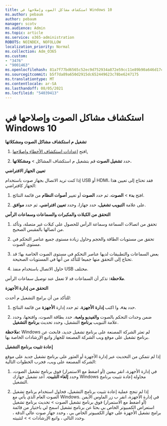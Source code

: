```yaml
---
title: استكشاف مشاكل الصوت وإصلاحها في Windows 10
ms.author: pebaum
author: pebaum
manager: scotv
ms.audience: Admin
ms.topic: article
ms.service: o365-administration
ROBOTS: NOINDEX, NOFOLLOW
localization_priority: Normal
ms.collection: Adm_O365
ms.custom:
- "3476"
- "9001463"
ms.openlocfilehash: 81a7f77bd6565c52ec9d752934a872e59cc11e89b90a646d17c3549d72e8a69f
ms.sourcegitcommit: b5f7da89a650d2915dc652449623c78be6247175
ms.translationtype: MT
ms.contentlocale: ar-SA
ms.lasthandoff: 08/05/2021
ms.locfileid: "54039413"
---
```

# <a name="troubleshooting-audio-issues-in-windows-10"></a>استكشاف مشاكل الصوت وإصلاحها في Windows 10

**تشغيل م استكشاف مشاكل الصوت ومشكلاتها**

1.  افتح [إعدادات استكشاف الأخطاء وإصلاحها.](ms-settings:troubleshoot)

2.  حدد **تشغيل الصوت** قم بتشغيل م استكشاف المشاكل  >  **ومشكلاتها.**

**تعيين الجهاز الافتراضي**

إذا كنت تريد الاتصال بجهاز صوت باستخدام USB أو HDMI، فقد تحتاج إلى تعيين هذا الجهاز كافتراضي:

1. افتح **بدء**  >  **الصوت**، ثم حدد **الصوت** أو تغيير **أصوات النظام** من قائمة النتائج.

2.  على علامة **التبويب تشغيل،** حدد جهازا، وحدد **تعيين افتراضي**، ثم حدد **موافق**.

**التحقق من الكبلات والمكبرات والسماعات وسماعات الرأس**

1. تحقق من اتصالات السماعة وسماعة الرأس للحصول على كبلات غير متصلة، وتأكد من اتصالها بالمقبس الصحيح.

2. تحقق من مستويات الطاقة والحجم وحاول زيادة مستوى جميع عناصر التحكم في مستوى الصوت.

3. بعض السماعات والتطبيقات لديها عناصر التحكم في مستوى الصوت الخاصة بها؛ قد تحتاج إلى التحقق منها جميعا للتأكد من أنها في المستويات الصحيحة.

4. حاول الاتصال باستخدام منفذ USB مختلف.

**ملاحظة:** تذكر أن السماعات قد لا تعمل عند توصيل سماعات الرأس.

**التحقق من إدارة الأجهزة**

للتأكد من أن برامج التشغيل م أحدث:

1. حدد **بدء**، وا اكتب **إدارة الأجهزة**، ثم حدد إدارة **الأجهزة** من قائمة النتائج.

2. ضمن وحدات التحكم بالصوت **والفيديو ولعبة**، حدد بطاقة الصوت، وافتحها، وحدد علامة التبويب **برنامج** التشغيل، وحدد تحديث **برنامج التشغيل**.

**ملاحظة:** Windows لم تعثر الشركة المصنعة على برنامج تشغيل جديد، فابحث عن برنامج تشغيل على موقع ويب الشركة المصنعة للجهاز واتبع الإرشادات الخاصة بها.

**إعادة تثبيت برنامج التشغيل**

إذا لم تتمكن من التحديث عبر إدارة الأجهزة أو العثور على برنامج تشغيل جديد على موقع الشركة المصنعة على ويب، فجرب الخطوات التالية:

1. في إدارة الأجهزة، انقر بيمين (أو اضغط مع الاستمرار) فوق برنامج تشغيل الصوت، وحدد **إلغاء التثبيت**. أعد تشغيل جهازك Windows محاولة إعادة تثبيت برنامج التشغيل.

2. إذا لم تنجح عملية إعادة تثبيت برنامج التشغيل، فحاول استخدام برنامج تشغيل الصوت العام الذي يأتي مع Windows. في إدارة الأجهزة، انقر ب زر الماوس الأيمن (أو اضغط مع الاستمرار) فوق برنامج تشغيل الصوت > تحديث برنامج تشغيل استعراض الكمبيوتر الخاص بي بحثا عن برنامج تشغيل اسمح لي باختيار من قائمة برامج تشغيل الأجهزة على جهاز الكمبيوتر الخاص بي ، وحدد جهاز صوت عالي الدقة ، وحدد التالي ، واتبع الإرشادات  >    >  لتثبيته.  

